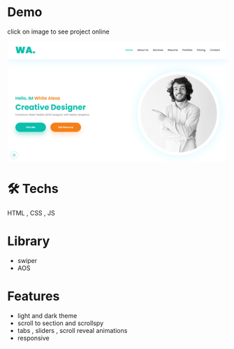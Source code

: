 # Demo
click on image to see project online

<a href="https://mohammad-noohi.github.io/portfolio-landing/">
  <img src="preview.png"/>
</a>

<br>

# 🛠️ Techs

HTML , CSS , JS

# Library

- swiper
- AOS

# Features

- light and dark theme
- scroll to section and scrollspy
- tabs , sliders , scroll reveal animations
- responsive

